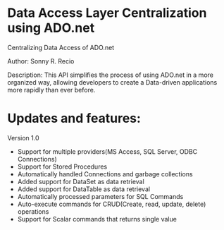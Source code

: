 Data Access Layer Centralization using ADO.net
==============================================

Centralizing Data Access of ADO.net

Author: Sonny R. Recio

Description: This API simplifies the process of using ADO.net in a more organized way, allowing developers to create a Data-driven applications more rapidly than ever before.


Updates and features:
=====================

Version 1.0

* Support for multiple providers(MS Access, SQL Server, ODBC Connections)
* Support for Stored Procedures
* Automatically handled Connections and garbage collections
*	Added support for DataSet as data retrieval
*	Added support for DataTable as data retrieval
*	Automatically processed parameters for SQL Commands
*	Auto-execute commands for CRUD(Create, read, update, delete) operations
*	Support for Scalar commands that returns single value
